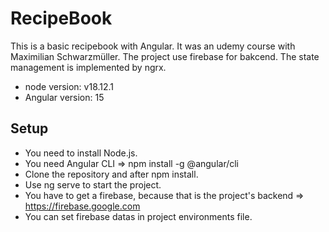 # RecipeBook


This is a basic recipebook with Angular. It was an udemy course with Maximilian Schwarzmüller.
The project use firebase for bakcend. The state management is implemented by ngrx.
- node version: v18.12.1
- Angular version: 15

## Setup

- You need to install Node.js.
- You need Angular CLI => npm install -g @angular/cli
- Clone the repository and after npm install.
- Use ng serve to start the project.
- You have to get a firebase, because that is the project's backend => https://firebase.google.com
- You can set firebase datas in project environments file.

